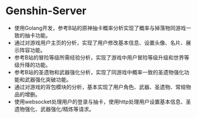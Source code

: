 # Genshin-Server
* 使用Golang开发，参考B站的原神抽卡概率分析实现了概率与掉落物同游戏一致的抽卡功能。  
* 通过对游戏用户主页的分析，实现了用户修改基本信息、设置头像、名片、展示阵容功能。  
* 参考B站的冒险等级所需经验分析，实现了游戏中用户冒险等级升级和世界等级升降的功能。  
* 参考B站的圣遗物和武器强化分析，实现了同游戏中概率一致的圣遗物强化功能和武器强化突破功能。  
* 通过对游戏的背包模块的分析，基本实现了用户角色、武器、圣遗物、常规物品的增删。  
* 使用websocket处理用户的登录与抽卡，使用http处理用户设置基本信息、圣遗物强化、武器强化/精炼等请求。  
